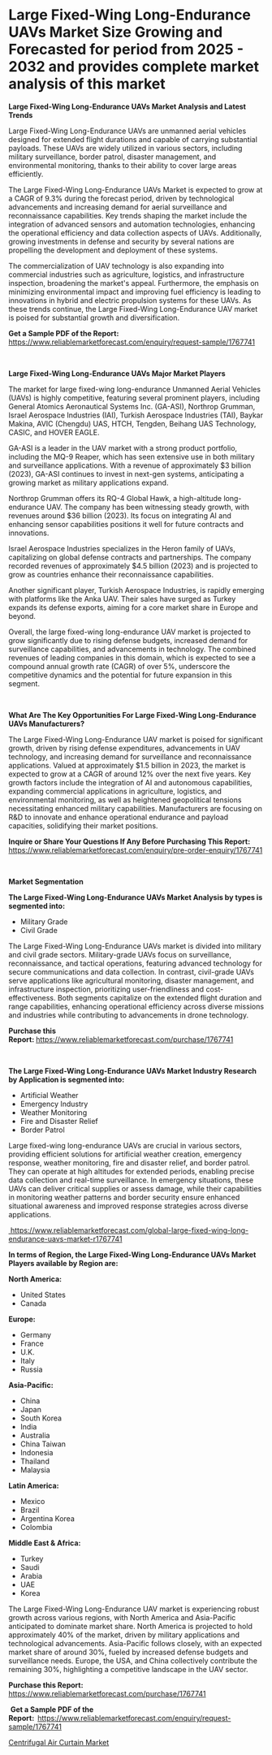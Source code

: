 <p><h1>Large Fixed-Wing Long-Endurance UAVs Market Size Growing and Forecasted for period from 2025 - 2032 and provides complete market analysis of this market</h1></p><p><strong>Large Fixed-Wing Long-Endurance UAVs Market Analysis and Latest Trends</strong></p>
<p><p>Large Fixed-Wing Long-Endurance UAVs are unmanned aerial vehicles designed for extended flight durations and capable of carrying substantial payloads. These UAVs are widely utilized in various sectors, including military surveillance, border patrol, disaster management, and environmental monitoring, thanks to their ability to cover large areas efficiently.</p><p>The Large Fixed-Wing Long-Endurance UAVs Market is expected to grow at a CAGR of 9.3% during the forecast period, driven by technological advancements and increasing demand for aerial surveillance and reconnaissance capabilities. Key trends shaping the market include the integration of advanced sensors and automation technologies, enhancing the operational efficiency and data collection aspects of UAVs. Additionally, growing investments in defense and security by several nations are propelling the development and deployment of these systems.</p><p>The commercialization of UAV technology is also expanding into commercial industries such as agriculture, logistics, and infrastructure inspection, broadening the market's appeal. Furthermore, the emphasis on minimizing environmental impact and improving fuel efficiency is leading to innovations in hybrid and electric propulsion systems for these UAVs. As these trends continue, the Large Fixed-Wing Long-Endurance UAV market is poised for substantial growth and diversification.</p></p>
<p><strong>Get a Sample PDF of the Report:&nbsp;</strong> <a href="https://www.reliablemarketforecast.com/enquiry/request-sample/1767741?utm_campaign=3126&utm_medium=2&utm_source=Github&utm_content=ia&utm_term=11042025&utm_id=large-fixed-wing-long-endurance-uavs">https://www.reliablemarketforecast.com/enquiry/request-sample/1767741</a></p>
<p>&nbsp;</p>
<p><strong>Large Fixed-Wing Long-Endurance UAVs Major Market Players</strong></p>
<p><p>The market for large fixed-wing long-endurance Unmanned Aerial Vehicles (UAVs) is highly competitive, featuring several prominent players, including General Atomics Aeronautical Systems Inc. (GA-ASI), Northrop Grumman, Israel Aerospace Industries (IAI), Turkish Aerospace Industries (TAI), Baykar Makina, AVIC (Chengdu) UAS, HTCH, Tengden, Beihang UAS Technology, CASIC, and HOVER EAGLE.</p><p>GA-ASI is a leader in the UAV market with a strong product portfolio, including the MQ-9 Reaper, which has seen extensive use in both military and surveillance applications. With a revenue of approximately $3 billion (2023), GA-ASI continues to invest in next-gen systems, anticipating a growing market as military applications expand.</p><p>Northrop Grumman offers its RQ-4 Global Hawk, a high-altitude long-endurance UAV. The company has been witnessing steady growth, with revenues around $36 billion (2023). Its focus on integrating AI and enhancing sensor capabilities positions it well for future contracts and innovations.</p><p>Israel Aerospace Industries specializes in the Heron family of UAVs, capitalizing on global defense contracts and partnerships. The company recorded revenues of approximately $4.5 billion (2023) and is projected to grow as countries enhance their reconnaissance capabilities.</p><p>Another significant player, Turkish Aerospace Industries, is rapidly emerging with platforms like the Anka UAV. Their sales have surged as Turkey expands its defense exports, aiming for a core market share in Europe and beyond.</p><p>Overall, the large fixed-wing long-endurance UAV market is projected to grow significantly due to rising defense budgets, increased demand for surveillance capabilities, and advancements in technology. The combined revenues of leading companies in this domain, which is expected to see a compound annual growth rate (CAGR) of over 5%, underscore the competitive dynamics and the potential for future expansion in this segment.</p></p>
<p>&nbsp;</p>
<p><strong>What Are The Key Opportunities For Large Fixed-Wing Long-Endurance UAVs Manufacturers?</strong></p>
<p><p>The Large Fixed-Wing Long-Endurance UAV market is poised for significant growth, driven by rising defense expenditures, advancements in UAV technology, and increasing demand for surveillance and reconnaissance applications. Valued at approximately $1.5 billion in 2023, the market is expected to grow at a CAGR of around 12% over the next five years. Key growth factors include the integration of AI and autonomous capabilities, expanding commercial applications in agriculture, logistics, and environmental monitoring, as well as heightened geopolitical tensions necessitating enhanced military capabilities. Manufacturers are focusing on R&D to innovate and enhance operational endurance and payload capacities, solidifying their market positions.</p></p>
<p><strong>Inquire or Share Your Questions If Any Before Purchasing This Report:</strong> <a href="https://www.reliablemarketforecast.com/enquiry/pre-order-enquiry/1767741?utm_campaign=3126&utm_medium=2&utm_source=Github&utm_content=ia&utm_term=11042025&utm_id=large-fixed-wing-long-endurance-uavs">https://www.reliablemarketforecast.com/enquiry/pre-order-enquiry/1767741</a></p>
<p>&nbsp;</p>
<p><strong>Market Segmentation</strong></p>
<p><strong>The Large Fixed-Wing Long-Endurance UAVs Market Analysis by types is segmented into:</strong></p>
<p><ul><li>Military Grade</li><li>Civil Grade</li></ul></p>
<p><p>The Large Fixed-Wing Long-Endurance UAVs market is divided into military and civil grade sectors. Military-grade UAVs focus on surveillance, reconnaissance, and tactical operations, featuring advanced technology for secure communications and data collection. In contrast, civil-grade UAVs serve applications like agricultural monitoring, disaster management, and infrastructure inspection, prioritizing user-friendliness and cost-effectiveness. Both segments capitalize on the extended flight duration and range capabilities, enhancing operational efficiency across diverse missions and industries while contributing to advancements in drone technology.</p></p>
<p><strong>Purchase this Report:&nbsp;</strong><a href="https://www.reliablemarketforecast.com/purchase/1767741?utm_campaign=3126&utm_medium=2&utm_source=Github&utm_content=ia&utm_term=11042025&utm_id=large-fixed-wing-long-endurance-uavs">https://www.reliablemarketforecast.com/purchase/1767741</a></p>
<p>&nbsp;</p>
<p><strong>The Large Fixed-Wing Long-Endurance UAVs Market Industry Research by Application is segmented into:</strong></p>
<p><ul><li>Artificial Weather</li><li>Emergency Industry</li><li>Weather Monitoring</li><li>Fire and Disaster Relief</li><li>Border Patrol</li></ul></p>
<p><p>Large fixed-wing long-endurance UAVs are crucial in various sectors, providing efficient solutions for artificial weather creation, emergency response, weather monitoring, fire and disaster relief, and border patrol. They can operate at high altitudes for extended periods, enabling precise data collection and real-time surveillance. In emergency situations, these UAVs can deliver critical supplies or assess damage, while their capabilities in monitoring weather patterns and border security ensure enhanced situational awareness and improved response strategies across diverse applications.</p></p>
<p><a href="https://www.reliablemarketforecast.com/global-large-fixed-wing-long-endurance-uavs-market-r1767741?utm_campaign=3126&utm_medium=2&utm_source=Github&utm_content=ia&utm_term=11042025&utm_id=large-fixed-wing-long-endurance-uavs">&nbsp;https://www.reliablemarketforecast.com/global-large-fixed-wing-long-endurance-uavs-market-r1767741</a></p>
<p><strong>In terms of Region, the Large Fixed-Wing Long-Endurance UAVs Market Players available by Region are:</strong></p>
<p>
    <p> <strong> North America: </strong>
        <ul>
            <li>United States</li>
            <li>Canada</li>
        </ul>
        </p> 
    <p> <strong> Europe: </strong>
        <ul>
            <li>Germany</li>
            <li>France</li>
            <li>U.K.</li>
            <li>Italy</li>
            <li>Russia</li>
        </ul>
        </p> 
    <p> <strong> Asia-Pacific: </strong>
        <ul>
            <li>China</li>
            <li>Japan</li>
            <li>South Korea</li>
            <li>India</li>
            <li>Australia</li>
            <li>China Taiwan</li>
            <li>Indonesia</li>
            <li>Thailand</li>
            <li>Malaysia</li>
        </ul>
        </p> 
    <p> <strong> Latin America: </strong>
        <ul>
            <li>Mexico</li>
            <li>Brazil</li>
            <li>Argentina Korea</li>
            <li>Colombia</li>
        </ul>
        </p> 
    <p> <strong> Middle East & Africa: </strong>
        <ul>
            <li>Turkey</li>
            <li>Saudi</li>
            <li>Arabia</li>
            <li>UAE</li>
            <li>Korea</li>
        </ul>
    </p>
    </p>
<p><p>The Large Fixed-Wing Long-Endurance UAV market is experiencing robust growth across various regions, with North America and Asia-Pacific anticipated to dominate market share. North America is projected to hold approximately 40% of the market, driven by military applications and technological advancements. Asia-Pacific follows closely, with an expected market share of around 30%, fueled by increased defense budgets and surveillance needs. Europe, the USA, and China collectively contribute the remaining 30%, highlighting a competitive landscape in the UAV sector.</p></p>
<p><strong>Purchase this Report: </strong><a href="https://www.reliablemarketforecast.com/purchase/1767741?utm_campaign=3126&utm_medium=2&utm_source=Github&utm_content=ia&utm_term=11042025&utm_id=large-fixed-wing-long-endurance-uavs">https://www.reliablemarketforecast.com/purchase/1767741</a></p>
<p>&nbsp;<strong>Get a Sample PDF of the Report:&nbsp;&nbsp;</strong><a href="https://www.reliablemarketforecast.com/enquiry/request-sample/1767741?utm_campaign=3126&utm_medium=2&utm_source=Github&utm_content=ia&utm_term=11042025&utm_id=large-fixed-wing-long-endurance-uavs">https://www.reliablemarketforecast.com/enquiry/request-sample/1767741</a></p>
<p><strong></strong></p>
<p><p><a href="https://github.com/seibttullyjh/Market-Research-Report-List-1/blob/main/centrifugal-air-curtain-market.md?utm_campaign=3126&utm_medium=2&utm_source=Github&utm_content=ia&utm_term=11042025&utm_id=large-fixed-wing-long-endurance-uavs">Centrifugal Air Curtain Market</a></p></p>